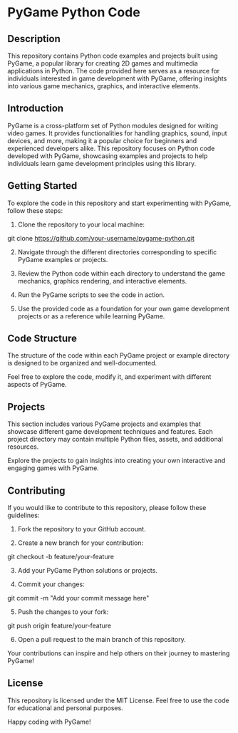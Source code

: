 # PyGame Python Code

## Description
This repository contains Python code examples and projects built using PyGame, a popular library for creating 2D games and multimedia applications in Python. The code provided here serves as a resource for individuals interested in game development with PyGame, offering insights into various game mechanics, graphics, and interactive elements.

## Introduction
PyGame is a cross-platform set of Python modules designed for writing video games. It provides functionalities for handling graphics, sound, input devices, and more, making it a popular choice for beginners and experienced developers alike. This repository focuses on Python code developed with PyGame, showcasing examples and projects to help individuals learn game development principles using this library.

## Getting Started
To explore the code in this repository and start experimenting with PyGame, follow these steps:

1. Clone the repository to your local machine:

git clone https://github.com/your-username/pygame-python.git

2. Navigate through the different directories corresponding to specific PyGame examples or projects.

3. Review the Python code within each directory to understand the game mechanics, graphics rendering, and interactive elements.

4. Run the PyGame scripts to see the code in action.

5. Use the provided code as a foundation for your own game development projects or as a reference while learning PyGame.

## Code Structure
The structure of the code within each PyGame project or example directory is designed to be organized and well-documented. 

Feel free to explore the code, modify it, and experiment with different aspects of PyGame.

## Projects
This section includes various PyGame projects and examples that showcase different game development techniques and features. Each project directory may contain multiple Python files, assets, and additional resources.

Explore the projects to gain insights into creating your own interactive and engaging games with PyGame.

## Contributing
If you would like to contribute to this repository, please follow these guidelines:

1. Fork the repository to your GitHub account.

2. Create a new branch for your contribution:

git checkout -b feature/your-feature

3. Add your PyGame Python solutions or projects.

4. Commit your changes:

git commit -m "Add your commit message here"

5. Push the changes to your fork:

git push origin feature/your-feature

6. Open a pull request to the main branch of this repository.

Your contributions can inspire and help others on their journey to mastering PyGame!

## License
This repository is licensed under the MIT License. Feel free to use the code for educational and personal purposes.

Happy coding with PyGame!
